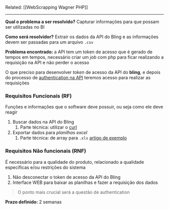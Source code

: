 Related: [[WebScrapping Wagner PHP]]

---

**Qual o problema a ser resolvido?**
Capturar informações para que possam ser utilizadas no BI

**Como será resolvidor?**
Extrair os dados da API do Bling e as informações devem ser passadas para um arquivo `.csv`

**Problema encontrado:** a API tem um token de acesso que é gerado de tempos em tempos, necessário criar um *job* com php para ficar realizando a requisição na API e não perder o acesso

O que preciso para desenvolver *token* de acesso da API do **bling**, e depois do processo de [authentication na API](https://developer.bling.com.br/autenticacao) teremos acesso para realizar as requisições

### Requisitos Funcionais (RF)
Funções e informações que o software deve possuir, ou seja como ele deve reagir

1. Buscar dados na API do Bling
	1. Parte técnica: utilizar o [curl](https://stackoverflow.com/questions/9802788/call-a-rest-api-in-php)
2. Exportar dados para *planilhas excel*
	1. Parte técnica: de array para `.xls` [artigo de exemplo](https://stackoverflow.com/questions/10424847/export-an-array-of-arrays-to-excel-in-php)

### Requisitos Não funcionais (RNF)
É necessário para a qualidade do produto, relacionado a qualidade específicas e/ou restrições do sistema

1. Não desconectar o token de acesso da API do Bling
2. Interface WEB para baixar as planilhas e fazer a requisição dos dados

> O ponto mais crucial será a questão de authentication

**Prazo definido:** 2 semanas